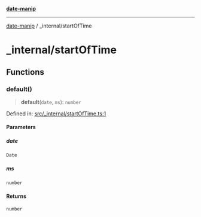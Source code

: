 [**date-manip**](../index.md)

***

[date-manip](../modules.md) / \_internal/startOfTime

# \_internal/startOfTime

## Functions

### default()

> **default**(`date`, `ms`): `number`

Defined in: [src/\_internal/startOfTime.ts:1](https://github.com/fengxinming/date-manip/blob/672f1dce8f57973c145b734bdf778535cf1bb983/src/_internal/startOfTime.ts#L1)

#### Parameters

##### date

`Date`

##### ms

`number`

#### Returns

`number`

